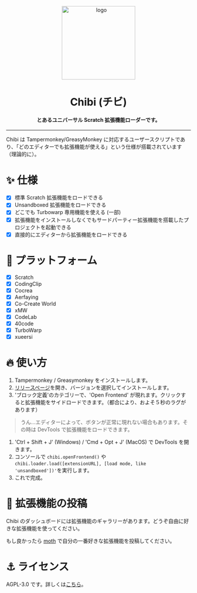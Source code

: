 <div align="center">

<img alt="logo" src="./assets/chibi.png" width="200px">

# Chibi (チビ)

#### とあるユニバーサル Scratch 拡張機能ローダーです。

</div>

---

Chibi は Tampermonkey/GreasyMonkey に対応するユーザースクリプトであり、「どのエディターでも拡張機能が使える」という仕様が搭載されています（理論的に）。

# ✨ 仕様

- [x] 標準 Scratch 拡張機能をロードできる
- [x] Unsandboxed 拡張機能をロードできる
- [x] どこでも Turbowarp 専用機能を使える (一部)
- [x] 拡張機能をインストールしなくでもサードパーティー拡張機能を搭載したプロジェクトを起動できる
- [x] 直接的にエディターから拡張機能をロードできる

# 🌈 プラットフォーム

- [x] Scratch
- [x] CodingClip
- [x] Cocrea
- [x] Aerfaying
- [x] Co-Create World
- [x] xMW
- [x] CodeLab
- [x] 40code
- [x] TurboWarp
- [x] xueersi

# 🔥 使い方

1. Tampermonkey / Greasymonkey をインストールします。
2. [リリースページ](https://github.com/SimonShiki/chibi/releases)を開き、バージョンを選択してインストールします。
3. 'ブロック定義'のカテゴリーで、'Open Frontend' が現れます。クリックすると拡張機能をサイドロードできます。（都合により、およそ５秒のラグがあります）

> うん…エディターによって、ボタンが正常に現れない場合もあります。その時は DevTools で拡張機能をロードできます。

1. 'Ctrl + Shift + J' (Windows) / 'Cmd + Opt + J' (MacOS) で DevTools を開きます。
2. コンソールで ``chibi.openFrontend()`` や ``chibi.loader.load([extensionURL], [load mode, like 'unsandboxed'])'``を実行します。
3. これで完成。

# 🥰 拡張機能の投稿

Chibi のダッシュボードには拡張機能のギャラリーがあります。どうぞ自由に好きな拡張機能を使ってください。

もし良かったら [moth](https://github.com/SimonShiki/moth) で自分の一番好きな拡張機能を投稿してください。

# ⚓ ライセンス

AGPL-3.0 です。詳しくは[こちら](./LICENSE)。
